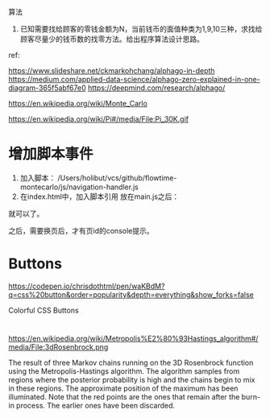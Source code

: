 

算法
1.	已知需要找给顾客的零钱金额为N，当前钱币的面值种类为1,9,10三种，求找给顾客尽量少的钱币数的找零方法。给出程序算法设计思路。



ref:

https://www.slideshare.net/ckmarkohchang/alphago-in-depth
https://medium.com/applied-data-science/alphago-zero-explained-in-one-diagram-365f5abf67e0
https://deepmind.com/research/alphago/

https://en.wikipedia.org/wiki/Monte_Carlo


https://en.wikipedia.org/wiki/Pi#/media/File:Pi_30K.gif




# 增加脚本事件

1. 加入脚本：
/Users/holibut/vcs/github/flowtime-montecarlo/js/navigation-handler.js
2. 在index.html中，加入脚本引用
放在main.js之后：
<script src="js/navigation-handler.js"></script>
就可以了。

之后，需要换页后，才有页id的console提示。



# Buttons

https://codepen.io/chrisdothtml/pen/waKBdM?q=css%20button&order=popularity&depth=everything&show_forks=false

Colorful CSS Buttons



#
https://en.wikipedia.org/wiki/Metropolis%E2%80%93Hastings_algorithm#/media/File:3dRosenbrock.png

The result of three Markov chains running on the 3D Rosenbrock function using the Metropolis-Hastings algorithm. The algorithm samples from regions where the posterior probability is high and the chains begin to mix in these regions. The approximate position of the maximum has been illuminated. Note that the red points are the ones that remain after the burn-in process. The earlier ones have been discarded.

